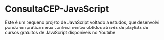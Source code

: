 # ConsultaCEP-JavaScript
Este é um pequeno projeto de JavaScript voltado a estudos, que desenvolvi pondo em prática meus conhecimentos obtidos através de playlists de cursos gratuitos de JavaScript disponíveis no Youtube
